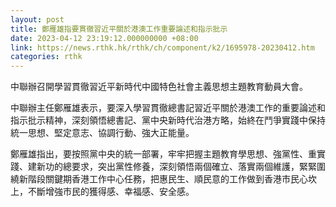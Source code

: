 ```yaml
---
layout: post
title: 鄭雁雄指要貫徹習近平關於港澳工作重要論述和指示批示
date: 2023-04-12 23:19:12.000000000 +08:00
link: https://news.rthk.hk/rthk/ch/component/k2/1695978-20230412.htm
categories: rthk
---
```


中聯辦召開學習貫徹習近平新時代中國特色社會主義思想主題教育動員大會。

中聯辦主任鄭雁雄表示，要深入學習貫徹總書記習近平關於港澳工作的重要論述和指示批示精神，深刻領悟總書記、黨中央新時代治港方略，始終在鬥爭實踐中保持統一思想、堅定意志、協調行動、強大正能量。

鄭雁雄指出，要按照黨中央的統一部署，牢牢把握主題教育學思想、強黨性、重實踐、建新功的總要求，突出黨性修養，深刻領悟兩個確立、落實兩個維護，緊緊圍繞新階段關鍵期香港工作中心任務，把惠民生、順民意的工作做到香港市民心坎上，不斷增強市民的獲得感、幸福感、安全感。
